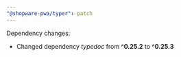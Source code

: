 ```yaml
---
"@shopware-pwa/typer": patch
---
```


Dependency changes:

- Changed dependency _typedoc_ from **^0.25.2** to **^0.25.3**
